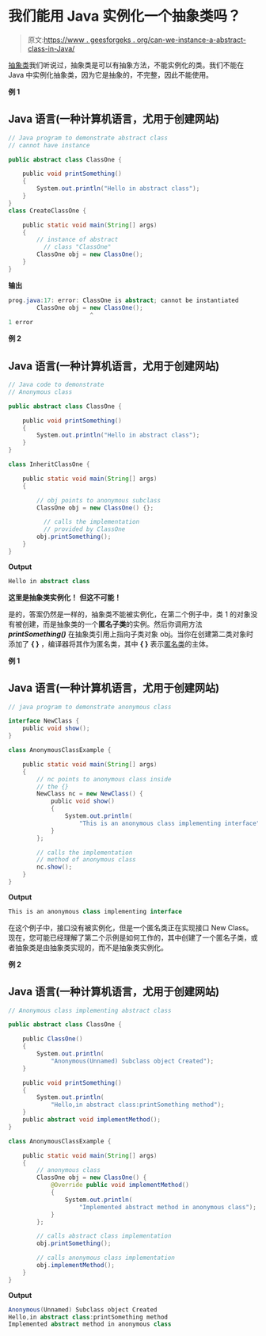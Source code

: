 # 我们能用 Java 实例化一个抽象类吗？

> 原文:[https://www . geesforgeks . org/can-we-instance-a-abstract-class-in-Java/](https://www.geeksforgeeks.org/can-we-instantiate-an-abstract-class-in-java/)

[抽象类](https://www.geeksforgeeks.org/abstract-classes-in-java/)我们听说过，抽象类是可以有抽象方法，不能实例化的类。我们不能在 Java 中实例化抽象类，因为它是抽象的，不完整，因此不能使用。

**例 1**

## Java 语言(一种计算机语言，尤用于创建网站)

```java
// Java program to demonstrate abstract class
// cannot have instance

public abstract class ClassOne {

    public void printSomething()
    {
        System.out.println("Hello in abstract class");
    }
}
class CreateClassOne {

    public static void main(String[] args)
    {
        // instance of abstract 
          // class "ClassOne"
        ClassOne obj = new ClassOne();
    }
}
```

**输出**

```java
prog.java:17: error: ClassOne is abstract; cannot be instantiated
        ClassOne obj = new ClassOne();
                       ^
1 error
```

**例 2**

## Java 语言(一种计算机语言，尤用于创建网站)

```java
// Java code to demonstrate
// Anonymous class

public abstract class ClassOne {

    public void printSomething()
    {
        System.out.println("Hello in abstract class");
    }
}

class InheritClassOne {

    public static void main(String[] args)
    {

        // obj points to anonymous subclass
        ClassOne obj = new ClassOne() {};

          // calls the implementation 
          // provided by ClassOne
        obj.printSomething();
    }
}
```

**Output**

```java
Hello in abstract class
```

**这里是抽象类实例化！** **但这不可能！**

是的，答案仍然是一样的，抽象类不能被实例化，在第二个例子中，类 1 的对象没有被创建，而是抽象类的一个**匿名子类**的实例。然后你调用方法 ***printSomething()*** 在抽象类引用上指向子类对象 obj。当你在创建第二类对象时添加了 **{ }** ，编译器将其作为匿名类，其中 **{ }** 表示[匿名类](https://www.geeksforgeeks.org/anonymous-inner-class-java/)的主体。

**例 1**

## Java 语言(一种计算机语言，尤用于创建网站)

```java
// java program to demonstrate anonymous class

interface NewClass {
    public void show();
}

class AnonymousClassExample {

    public static void main(String[] args)
    {
        // nc points to anonymous class inside
        // the {}
        NewClass nc = new NewClass() {
            public void show()
            {
                System.out.println(
                    "This is an anonymous class implementing interface");
            }
        };

        // calls the implementation
        // method of anonymous class
        nc.show();
    }
}
```

**Output**

```java
This is an anonymous class implementing interface
```

在这个例子中，接口没有被实例化，但是一个匿名类正在实现接口 New Class。现在，您可能已经理解了第二个示例是如何工作的，其中创建了一个匿名子类，或者抽象类是由抽象类实现的，而不是抽象类实例化。

**例 2**

## Java 语言(一种计算机语言，尤用于创建网站)

```java
// Anonymous class implementing abstract class

public abstract class ClassOne {

    public ClassOne()
    {
        System.out.println(
            "Anonymous(Unnamed) Subclass object Created");
    }

    public void printSomething()
    {
        System.out.println(
            "Hello,in abstract class:printSomething method");
    }
    public abstract void implementMethod();
}

class AnonymousClassExample {

    public static void main(String[] args)
    {
        // anonymous class
        ClassOne obj = new ClassOne() {
            @Override public void implementMethod()
            {
                System.out.println(
                    "Implemented abstract method in anonymous class");
            }
        };

        // calls abstract class implementation
        obj.printSomething();

        // calls anonymous class implementation
        obj.implementMethod();
    }
}
```

**Output**

```java
Anonymous(Unnamed) Subclass object Created
Hello,in abstract class:printSomething method
Implemented abstract method in anonymous class
```